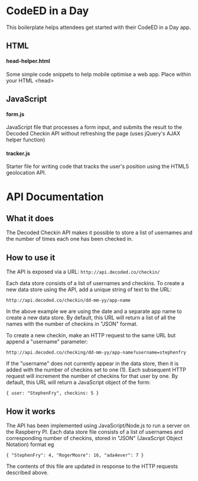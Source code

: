 CodeED in a Day
===============

This boilerplate helps attendees get started with their CodeED in a Day app.

## HTML

#### head-helper.html

Some simple code snippets to help mobile optimise a web app. Place within your HTML &lt;head&gt;

## JavaScript

#### form.js

JavaScript file that processes a form input, and submits the result to the Decoded Checkin API without refreshing the page (uses jQuery's AJAX helper function)

#### tracker.js

Starter file for writing code that tracks the user's position using the HTML5 geolocation API.

# API Documentation

## What it does

The Decoded Checkin API makes it possible to store a list of usernames and the number of times each one has been checked in.

## How to use it

The API is exposed via a URL: `http://api.decoded.co/checkin/`

Each data store consists of a list of usernames and checkins.  To create a new data store using the API, add a unique string of text to the URL:

`http://api.decoded.co/checkin/dd-mm-yy/app-name`

In the above example we are using the date and a separate app name to create a new data store. By default, this URL will return a list of all the names with the number of checkins in "JSON" format.

To create a new checkin, make an HTTP request to the same URL but append a "username" parameter:

`http://api.decoded.co/checking/dd-mm-yy/app-name?username=stephenfry`

If the "username" does not currently appear in the data store, then it is added with the number of checkins set to one (1).  Each subsequent HTTP request will increment the number of checkins for that user by one.  By default, this URL will return a JavaScript object of the form:

`{
  user: "StephenFry",
  checkins: 5
}`


## How it works

The API has been implemented using JavaScript/Node.js to run a server on the Raspberry PI.  Each data store file consists of a list of usernames and corresponding number of checkins, stored in "JSON" (JavaScript Object Notation) format eg

`{
  "StephenFry": 4,
  "RogerMoore": 16,
  "ada4ever": 7
}`

The contents of this file are updated in response to the HTTP requests described above.
